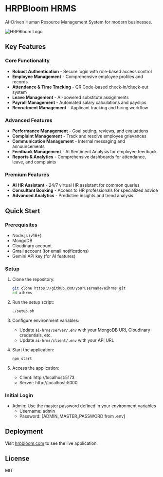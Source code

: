 # HRPBloom HRMS

AI-Driven Human Resource Management System for modern businesses.

![HRPBloom Logo](ai-hrms/client/public/hrpbloom.png)

## Key Features

### Core Functionality
- **Robust Authentication** - Secure login with role-based access control
- **Employee Management** - Comprehensive employee profiles and records
- **Attendance & Time Tracking** - QR Code-based check-in/check-out system
- **Leave Management** - AI-powered substitute assignments
- **Payroll Management** - Automated salary calculations and payslips
- **Recruitment Management** - Applicant tracking and hiring workflow

### Advanced Features
- **Performance Management** - Goal setting, reviews, and evaluations
- **Complaint Management** - Track and resolve employee grievances
- **Communication Management** - Internal messaging and announcements
- **Feedback Management** - AI Sentiment Analysis for employee feedback
- **Reports & Analytics** - Comprehensive dashboards for attendance, leave, and complaints

### Premium Features
- **AI HR Assistant** - 24/7 virtual HR assistant for common queries
- **Consultant Booking** - Access to HR professionals for specialized advice
- **Advanced Analytics** - Predictive insights and trend analysis

## Quick Start

### Prerequisites

- Node.js (v16+)
- MongoDB
- Cloudinary account
- Gmail account (for email notifications)
- Gemini API key (for AI features)

### Setup

1. Clone the repository:
   ```bash
   git clone https://github.com/yourusername/aihrms.git
   cd aihrms
   ```

2. Run the setup script:
   ```bash
   ./setup.sh
   ```

3. Configure environment variables:
   - Update `ai-hrms/server/.env` with your MongoDB URI, Cloudinary credentials, etc.
   - Update `ai-hrms/client/.env` with your API URL

4. Start the application:
   ```bash
   npm start
   ```

5. Access the application:
   - Client: http://localhost:5173
   - Server: http://localhost:5000

### Initial Login

- Admin: Use the master password defined in your environment variables
  - Username: admin
  - Password: [ADMIN_MASTER_PASSWORD from .env]

## Deployment

Visit [hrpbloom.com](https://hrpbloom.com) to see the live application.

## License

MIT